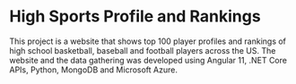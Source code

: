# High Sports Profile and Rankings 
This project is a website that shows top 100 player profiles and rankings of high school basketball, baseball and football players across the US. The website and the data gathering was developed using Angular 11, .NET Core APIs, Python, MongoDB and Microsoft Azure.

